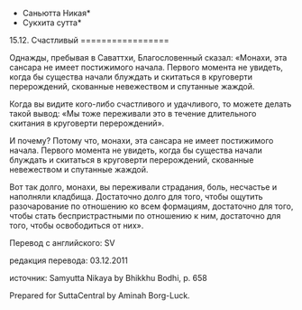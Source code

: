 * Саньютта Никая*
* Сукхита сутта*

15\.12\. Счастливый
\=\=\=\=\=\=\=\=\=\=\=\=\=\=\=\=\=

Однажды, пребывая в Саваттхи, Благословенный сказал: «Монахи, эта сансара не имеет постижимого начала\. Первого момента не увидеть, когда бы существа начали блуждать и скитаться в круговерти перерождений, скованные невежеством и спутанные жаждой\.

Когда вы видите кого\-либо счастливого и удачливого, то можете делать такой вывод: «Мы тоже переживали это в течение длительного скитания в круговерти перерождений»\.

И почему? Потому что, монахи, эта сансара не имеет постижимого начала\. Первого момента не увидеть, когда бы существа начали блуждать и скитаться в круговерти перерождений, скованные невежеством и спутанные жаждой\.

Вот так долго, монахи, вы переживали страдания, боль, несчастье и наполняли кладбища\. Достаточно долго для того, чтобы ощутить разочарование по отношению ко всем формациям, достаточно для того, чтобы стать беспристрастными по отношению к ним, достаточно для того, чтобы освободиться от них»\.

Перевод с английского: SV

редакция перевода: 03\.12\.2011

источник: Samyutta Nikaya by Bhikkhu Bodhi, p\. 658

Prepared for SuttaCentral by Aminah Borg\-Luck\.